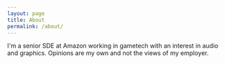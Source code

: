 ```yaml
---
layout: page
title: About
permalink: /about/
---
```


I'm a senior SDE at Amazon working in gametech with an interest in audio and graphics.  Opinions are my own and not the views of my employer.